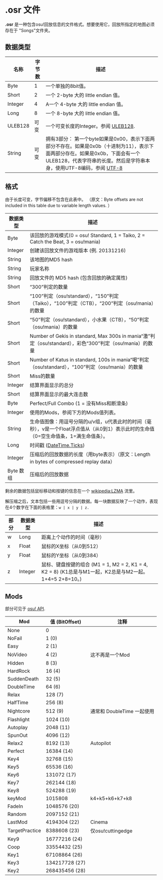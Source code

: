 .osr 文件
========

**.osr** 是一种包含osu!回放信息的文件格式。想要使用它，回放所指定的地图必须存在于 "Songs"文件夹。

数据类型
--------

| 名称 | 字节数 | 描述 |
| ---- | ----- | ----------- |
| Byte | 1 | 一个单独的8bit值。 |
| Short | 2 | 一个 2-byte 大的 little endian 值。 |
| Integer | 4 | A一个 4-byte 大的 little endian 值。 |
| Long | 8 | 一个 8-byte 大的 little endian 值。 |
| ULEB128 | 可变 | 一个可变长度的Integer。参阅 [ULEB128](http://en.wikipedia.org/wiki/ULEB128). |
| String | 可变 | 拥有3部分： 第一个byte如果是0x00，表示下面两部分不存在。如果是0x0b（十进制为11），表示下面两部分存在。如果是0x0b，下面会有一个ULEB128，代表字符串的长度。然后是字符串本身，使用UTF-8编码，参阅 [UTF-8](http://en.wikipedia.org/wiki/UTF-8) |

格式
----

由于长度可变，字节偏移不包含在此表中。 （原文：Byte offsets are not included in this table due to variable length values. ）

| 数据类型 | 描述 |
| --------- | ----------- |
| Byte | 该回放的游戏模式(0 = osu! Standard, 1 = Taiko, 2 = Catch the Beat, 3 = osu!mania) |
| Integer | 创建该回放文件的游戏版本 (例. 20131216) |
| String | 该地图的MD5 hash |
| String | 玩家名称 |
| String | 回放文件的 MD5 hash (包含回放的确定属性) |
| Short | “300”判定的数量 |
| Short | “100”判定（osu!standard），“150”判定（Taiko），“100”判定（CTB），“200”判定（osu!mania）的数量 |
| Short | “50”判定（osu!standard），小水果（CTB），“50”判定（osu!mania）的数量 |
| Short | Number of Gekis in standard, Max 300s in mania“激”判定（osu!standard），彩色“300”判定（osu!mania）的数量 |
| Short | Number of Katus in standard, 100s in mania“喝”判定（osu!standard），“100”判定（osu!mania）的数量 |
| Short | Miss的数量 |
| Integer | 结算界面显示的总分 |
| Short | 结算界面显示的最大连击数 |
| Byte | Perfect/Full Combo (1 = 没有Miss和断滑条) |
| Integer | 使用的Mods，参阅下方的Mods值列表。 |
| String | 生命值图像：用逗号分隔的u/v组，u代表此时的时间（毫秒），v是一个Float浮点值从（从0到1）表示此时的生命值（0=空生命值条，1=满生命值条）。 |
| Long | 时间戳 ([DateTime.Ticks](https://msdn.microsoft.com/en-us/library/system.datetime.ticks%28v=vs.110%29.aspx)) |
| Integer | 压缩后的回放数据的长度（用byte表示）（原文：Length in bytes of compressed replay data）|
| Byte 数组 | 压缩后的回放数据 |

剩余的数据包括鼠标移动和按键的信息在一个 <wikipedia:LZMA> 流里。

解压缩之后，文本包括一些用逗号分隔的数据。每一块数据反映了一个动作，表现在4个数字在下面的表格里：`w | x | y | z.`

| 部分 | 数据类型 | 描述                                                   |
|------|----------|--------------------------------------------------------|
| w    | Long     | 距离上个动作的时间（毫秒）                             |
| x    | Float    | 鼠标的X坐标（从0到512）                                |
| y    | Float    | 鼠标的Y坐标（从0到384）                                |
| z    | Integer  | 鼠标、键盘按键的组合 (M1 = 1, M2 = 2, K1 = 4, K2 = 8) (K1总是与M1一起，K2总是与M2一起。1+4=5 2+8=10。) |

Mods
----

部分可见于 [osu! API](https://github.com/ppy/osu-api/wiki#mods).

| Mod            | 值 (BitOffset) | 注释                               |
|----------------|----------------|------------------------------------|
| None           | 0              |                                    |
| NoFail         | 1 (0)          |                                    |
| Easy           | 2 (1)          |                                    |
| NoVideo        | 4 (2)          | 这不再是一个Mod                    |
| Hidden         | 8 (3)          |                                    |
| HardRock       | 16 (4)         |                                    |
| SuddenDeath    | 32 (5)         |                                    |
| DoubleTime     | 64 (6)         |                                    |
| Relax          | 128 (7)        |                                    |
| HalfTime       | 256 (8)        |                                    |
| Nightcore      | 512 (9)        | 通常和 DoubleTime 一起使用         |
| Flashlight     | 1024 (10)      |                                    |
| Autoplay       | 2048 (11)      |                                    |
| SpunOut        | 4096 (12)      |                                    |
| Relax2         | 8192 (13)      | Autopilot                          |
| Perfect        | 16384 (14)     |                                    |
| Key4           | 32768 (15)     |                                    |
| Key5           | 65536 (16)     |                                    |
| Key6           | 131072 (17)    |                                    |
| Key7           | 262144 (18)    |                                    |
| Key8           | 524288 (19)    |                                    |
| keyMod         | 1015808        | k4+k5+k6+k7+k8                     |
| FadeIn         | 1048576 (20)   |                                    |
| Random         | 2097152 (21)   |                                    |
| LastMod        | 4194304 (22)   | Cinema                             |
| TargetPractice | 8388608 (23)   | 仅osu!cuttingedge                  |
| Key9           | 16777216 (24)  |                                    |
| Coop           | 33554432 (25)  |                                    |
| Key1           | 67108864 (26)  |                                    |
| Key3           | 134217728 (27) |                                    |
| Key2           | 268435456 (28) |                                    |
